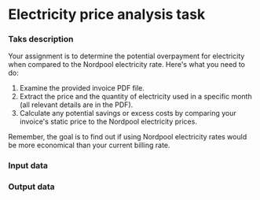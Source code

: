 # Electricity price analysis task

### Taks description

Your assignment is to determine the potential overpayment for electricity when compared to the Nordpool electricity rate. Here's what you need to do:

1. Examine the provided invoice PDF file.
2. Extract the price and the quantity of electricity used in a specific month (all relevant details are in the PDF).
3. Calculate any potential savings or excess costs by comparing your invoice's static price to the Nordpool electricity prices.

Remember, the goal is to find out if using Nordpool electricity rates would be more economical than your current billing rate.

### Input data


### Output data

